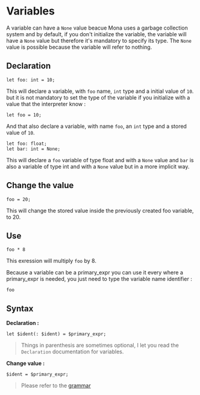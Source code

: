 # Variables

A variable can have a `None` value beacue Mona uses a garbage collection system and by default, if you don't initialize the variable, the variable will have a `None` value but therefore it's mandatory to specify its type. The `None` value is possible because the variable will refer to nothing.

## Declaration

```
let foo: int = 10;
```
This will declare a variable, with `foo` name, `int` type and a initial value of `10`. but it is not mandatory to set the type of the variable if you initialize with a value that the interpreter know :
```
let foo = 10;
```
And that also declare a variable, with name `foo`, an `int` type and a stored value of `10`.

```
let foo: float;
let bar: int = None;
```
This will declare a `foo` variable of type float and with a `None` value and `bar` is also a variable of type int and with a `None` value but in a more implicit way.

## Change the value

``` 
foo = 20;
```
This will change the stored value inside the previously created foo variable, to 20.

## Use

```
foo * 8
```
This exression will multiply `foo` by 8.

Because a variable can be a primary_expr you can use it every where a primary_expr is needed, you just need to type the variable name identifier : 
```
foo
```

## Syntax
**Declaration :**
```
let $ident(: $ident) = $primary_expr;
```
> Things in parenthesis are sometimes optional, I let you read the `Declaration` documentation for variables.

**Change value :**
```
$ident = $primary_expr;
```

> Please refer to the [grammar](/docs/lang/001-grammar.md)
